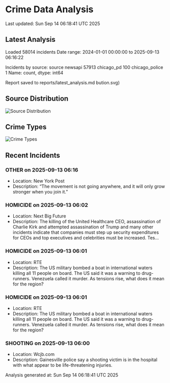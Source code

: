 # Crime Data Analysis
Last updated: Sun Sep 14 06:18:41 UTC 2025

## Latest Analysis

Loaded 58014 incidents
Date range: 2024-01-01 00:00:00 to 2025-09-13 06:16:22

Incidents by source:
source
newsapi           57913
chicago_pd          100
chicago_police        1
Name: count, dtype: int64

Report saved to reports/latest_analysis.md
bution.svg)

## Source Distribution
![Source Distribution](images/source_distribution.svg)

## Crime Types
![Crime Types](images/crime_types.svg)

## Recent Incidents

### OTHER on 2025-09-13 06:16
- Location: New York Post
- Description: “The movement is not going anywhere, and it will only grow stronger when you join it.”


### HOMICIDE on 2025-09-13 06:02
- Location: Next Big Future
- Description: The killing of the United Healthcare CEO, assassination of Charlie Kirk and attempted assassination of Trump and many other incidents indicate that companies must step up security expenditures for CEOs and top executives and celebrities must be increased. Tes…


### HOMICIDE on 2025-09-13 06:01
- Location: RTE
- Description: The US military bombed a boat in international waters killing all 11 people on board. The US said it was a warning to drug-runners. Venezuela called it murder. As tensions rise, what does it mean for the region?


### HOMICIDE on 2025-09-13 06:01
- Location: RTE
- Description: The US military bombed a boat in international waters killing all 11 people on board. The US said it was a warning to drug-runners. Venezuela called it murder. As tensions rise, what does it mean for the region?


### SHOOTING on 2025-09-13 06:00
- Location: Wcjb.com
- Description: Gainesville police say a shooting victim is in the hospital with what appear to be life-threatening injuries.

Analysis generated at: Sun Sep 14 06:18:41 UTC 2025
